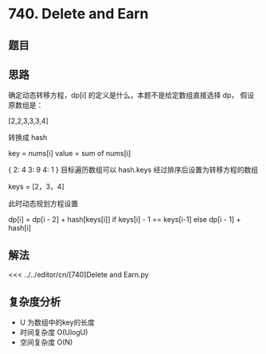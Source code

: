 # 740. Delete and Earn

## 题目

<!--@include: ../../editor/cn/doc/content/[740]Delete and Earn.md-->

## 思路
确定动态转移方程，dp[i] 的定义是什么，本题不是给定数组直接选择 dp，
假设原数组是：

[2,2,3,3,3,4]

转换成 hash 

key = nums[i]
value = sum of nums[i]

{
    2: 4
    3: 9
    4: 1 
}
目标遍历数组可以 hash.keys 经过排序后设置为转移方程的数组

keys = [2，3，4]

此时动态规划方程设置

dp[i] = dp[i - 2] + hash[keys[i]] if keys[i] - 1 == keys[i-1] else dp[i - 1] + hash[i]


## 解法

<<< ../../editor/cn/[740]Delete and Earn.py


## 复杂度分析
- U 为数组中的key的长度
- 时间复杂度 O(UlogU)
- 空间复杂度 O(N)


